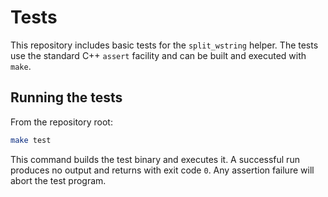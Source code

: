 # Tests

This repository includes basic tests for the `split_wstring` helper. The tests
use the standard C++ `assert` facility and can be built and executed with
`make`.

## Running the tests

From the repository root:

```bash
make test
```

This command builds the test binary and executes it. A successful run produces
no output and returns with exit code `0`. Any assertion failure will abort the
test program.
